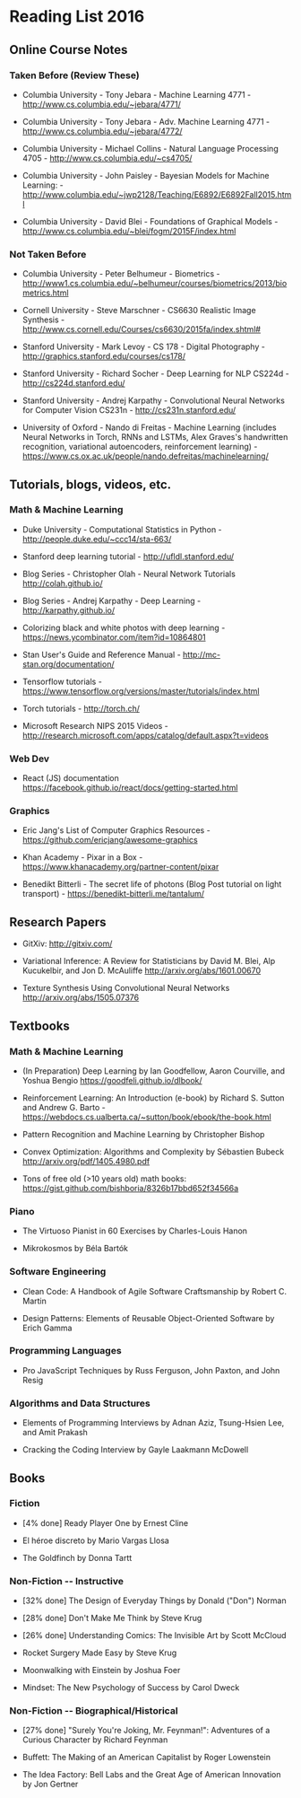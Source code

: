 # Reading List 2016

## Online Course Notes

### Taken Before (Review These)

* Columbia University - Tony Jebara - Machine Learning 4771 - http://www.cs.columbia.edu/~jebara/4771/

* Columbia University - Tony Jebara - Adv. Machine Learning 4771 - http://www.cs.columbia.edu/~jebara/4772/

* Columbia University - Michael Collins - Natural Language Processing 4705 - http://www.cs.columbia.edu/~cs4705/

* Columbia University - John Paisley - Bayesian Models for Machine Learning: - http://www.columbia.edu/~jwp2128/Teaching/E6892/E6892Fall2015.html

* Columbia University - David Blei - Foundations of Graphical Models - http://www.cs.columbia.edu/~blei/fogm/2015F/index.html

### Not Taken Before

* Columbia University - Peter Belhumeur - Biometrics - http://www1.cs.columbia.edu/~belhumeur/courses/biometrics/2013/biometrics.html

* Cornell University - Steve Marschner - CS6630 Realistic Image Synthesis - http://www.cs.cornell.edu/Courses/cs6630/2015fa/index.shtml#

* Stanford University - Mark Levoy - CS 178 - Digital Photography - http://graphics.stanford.edu/courses/cs178/

* Stanford University - Richard Socher - Deep Learning for NLP CS224d - http://cs224d.stanford.edu/

* Stanford University - Andrej Karpathy - Convolutional Neural Networks for Computer Vision CS231n - http://cs231n.stanford.edu/

* University of Oxford - Nando di Freitas - Machine Learning (includes Neural Networks in Torch, RNNs and LSTMs, Alex Graves's handwritten recognition, variational autoencoders, reinforcement learning) - https://www.cs.ox.ac.uk/people/nando.defreitas/machinelearning/

## Tutorials, blogs, videos, etc.

### Math & Machine Learning

* Duke University - Computational Statistics in Python - http://people.duke.edu/~ccc14/sta-663/

* Stanford deep learning tutorial - http://ufldl.stanford.edu/

* Blog Series - Christopher Olah - Neural Network Tutorials
http://colah.github.io/

* Blog Series - Andrej Karpathy - Deep Learning - http://karpathy.github.io/

* Colorizing black and white photos with deep learning - https://news.ycombinator.com/item?id=10864801

* Stan User's Guide and Reference Manual - http://mc-stan.org/documentation/

* Tensorflow tutorials - https://www.tensorflow.org/versions/master/tutorials/index.html

* Torch tutorials - http://torch.ch/

* Microsoft Research NIPS 2015 Videos - http://research.microsoft.com/apps/catalog/default.aspx?t=videos

### Web Dev

* React (JS) documentation https://facebook.github.io/react/docs/getting-started.html

### Graphics

* Eric Jang's List of Computer Graphics Resources - https://github.com/ericjang/awesome-graphics

* Khan Academy - Pixar in a Box - https://www.khanacademy.org/partner-content/pixar

* Benedikt Bitterli - The secret life of photons (Blog Post tutorial on light transport) - https://benedikt-bitterli.me/tantalum/

## Research Papers

* GitXiv: http://gitxiv.com/

* Variational Inference: A Review for Statisticians by David M. Blei, Alp Kucukelbir, and Jon D. McAuliffe http://arxiv.org/abs/1601.00670

* Texture Synthesis Using Convolutional Neural Networks http://arxiv.org/abs/1505.07376

## Textbooks

### Math & Machine Learning

* (In Preparation) Deep Learning by Ian Goodfellow, Aaron Courville, and Yoshua Bengio https://goodfeli.github.io/dlbook/

* Reinforcement Learning: An Introduction (e-book) by Richard S. Sutton and Andrew G. Barto - https://webdocs.cs.ualberta.ca/~sutton/book/ebook/the-book.html

* Pattern Recognition and Machine Learning by Christopher Bishop

* Convex Optimization: Algorithms and Complexity by Sébastien Bubeck http://arxiv.org/pdf/1405.4980.pdf

* Tons of free old (>10 years old) math books: https://gist.github.com/bishboria/8326b17bbd652f34566a

### Piano

* The Virtuoso Pianist in 60 Exercises by Charles-Louis Hanon

* Mikrokosmos by Béla Bartók

### Software Engineering

* Clean Code: A Handbook of Agile Software Craftsmanship by Robert C. Martin

* Design Patterns: Elements of Reusable Object-Oriented Software by Erich Gamma

### Programming Languages

* Pro JavaScript Techniques by Russ Ferguson, John Paxton, and John Resig

### Algorithms and Data Structures

* Elements of Programming Interviews by Adnan Aziz, Tsung-Hsien Lee, and Amit Prakash

* Cracking the Coding Interview by Gayle Laakmann McDowell

## Books

### Fiction

* [4% done] Ready Player One by Ernest Cline

* El héroe discreto by Mario Vargas Llosa

* The Goldfinch by Donna Tartt

### Non-Fiction -- Instructive

* [32% done] The Design of Everyday Things by Donald ("Don") Norman

* [28% done] Don't Make Me Think by Steve Krug

* [26% done] Understanding Comics: The Invisible Art by Scott McCloud

* Rocket Surgery Made Easy by Steve Krug

* Moonwalking with Einstein by Joshua Foer

* Mindset: The New Psychology of Success by Carol Dweck

### Non-Fiction -- Biographical/Historical

* [27% done] "Surely You're Joking, Mr. Feynman!": Adventures of a Curious Character by Richard Feynman

* Buffett: The Making of an American Capitalist by Roger Lowenstein

* The Idea Factory: Bell Labs and the Great Age of American Innovation by Jon Gertner
